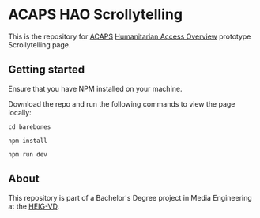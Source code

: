 # ACAPS HAO Scrollytelling

This is the repository for [ACAPS](https://www.acaps.org/) [Humanitarian Access Overview](https://humanitarianaccess.acaps.org/) prototype Scrollytelling page.

## Getting started

Ensure that you have NPM installed on your machine.

Download the repo and run the following commands to view the page locally:

`cd barebones`

`npm install`

`npm run dev`

## About

This repository is part of a Bachelor's Degree project in Media Engineering at the [HEIG-VD](https://heig-vd.ch/). 
